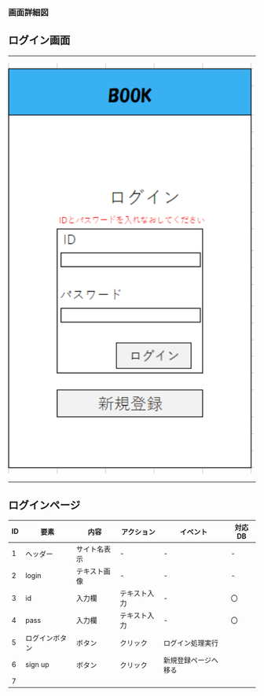 ### 画面詳細図
## ログイン画面
*****
<img src="img/rogin1.png" width="500">

*****
## ログインページ
| ID | 要素 | 内容 | アクション | イベント | 対応DB |
|----|------|-----|-----------|----------|--------|
|1   |ヘッダー|サイト名表示|-|-|-|
|2   |login|テキスト画像|-|-|-|
|3   |id|入力欄|テキスト入力|-|〇|
|4   |pass|入力欄|テキスト入力|-|〇|
|5   |ログインボタン|ボタン|クリック|ログイン処理実行||
|6   |sign up|ボタン|クリック|新規登録ページへ移る||
|7||||||



